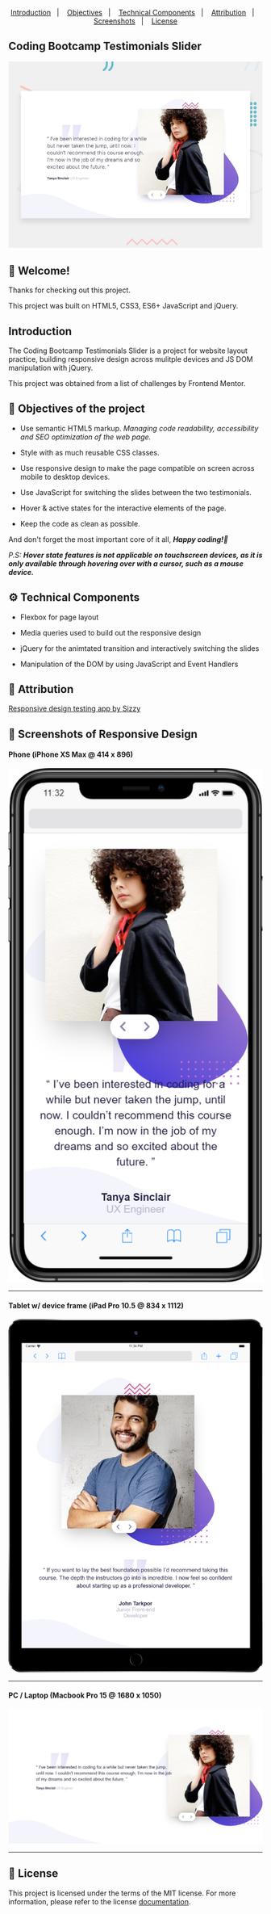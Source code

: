 <p align="center">
  <a href="#introduction">Introduction</a>&nbsp;&nbsp;&nbsp;|&nbsp;&nbsp;&nbsp;
  <a href="#objectives-of-the-project">Objectives</a>&nbsp;&nbsp;&nbsp;|&nbsp;&nbsp;&nbsp;
  <a href="#gear-technical-components">Technical Components</a>&nbsp;&nbsp;&nbsp;|&nbsp;&nbsp;&nbsp;
  <a href="#bookmark-attribution">Attribution</a>&nbsp;&nbsp;&nbsp;|&nbsp;&nbsp;&nbsp;
  <a href="#camera_flash-screenshots-of-responsive-design">Screenshots</a>&nbsp;&nbsp;&nbsp;|&nbsp;&nbsp;&nbsp;
  <a href="#memo-license">License</a>
</p>

## Coding Bootcamp Testimonials Slider

![Design preview for the Coding Bootcamp Testimonials Slider coding challenge](./design/desktop-preview.jpg)

## 👋 Welcome!

Thanks for checking out this project.

This project was built on HTML5, CSS3, ES6+ JavaScript and jQuery.

## Introduction

The Coding Bootcamp Testimonials Slider is a project for website layout practice, building responsive design across mulitple devices and JS DOM manipulation with jQuery. 

This project was obtained from a list of challenges by Frontend Mentor.

## :pushpin: Objectives of the project

* Use semantic HTML5 markup. *Managing code readability, accessibility and SEO optimization of the web page.*

* Style with as much reusable CSS classes. 

* Use responsive design to make the page compatible on screen across mobile to desktop devices.

* Use JavaScript for switching the slides between the two testimonials.

* Hover & active states for the interactive elements of the page.

* Keep the code as clean as possible.

And don't forget the most important core of it all, _**Happy coding!🚀**_

_P.S:_ _**Hover state features is not applicable on touchscreen devices, as it is only available through hovering over with a cursor, such as a mouse device.**_

## :gear: Technical Components

* Flexbox for page layout

* Media queries used to build out the responsive design

* jQuery for the animtated transition and interactively switching the slides

* Manipulation of the DOM by using JavaScript and Event Handlers

## :bookmark: Attribution

[Responsive design testing app by Sizzy](https://a.paddle.com/v2/click/49831/114619?link=1947/ "Sizzy.co")

## :camera_flash: Screenshots of Responsive Design

#### Phone (iPhone XS Max @ 414 x 896)
![Page preview on iPhone XS Max](./screenshots/iPhone-XS-Max_(414x896).png)
<hr />

#### Tablet w/ device frame (iPad Pro 10.5 @ 834 x 1112)
![Page preview on iPad Pro 10.5](./screenshots/iPad-Pro-10.5_(834x1112).png)
<hr />

#### PC / Laptop (Macbook Pro 15 @ 1680 x 1050)
![Page preview on Macbook Pro 15](./screenshots/Macbook-Pro-15_(1680x1050).png)
<hr />

## :memo: License
This project is licensed under the terms of the MIT license. For more information, please refer to the license [documentation](LICENSE.md).
